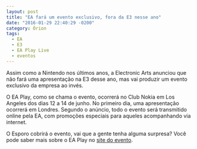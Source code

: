 ```yaml
---
layout: post
title: "EA fará um evento exclusivo, fora da E3 nesse ano"
date: "2016-01-29 22:40:29 -0200"
category: Órion
tags:
  - EA
  - E3
  - EA Play Live
  - eventos
---
```

Assim como a Nintendo nos últimos anos, a Electronic Arts anunciou que não fará uma apresentação na E3 desse ano, mas vai produzir um evento exclusivo da empresa ao invés.

O EA Play, como se chama o evento, ocorrerá no Club Nokia em Los Angeles dos dias 12 a 14 de junho. No primeiro dia, uma apresentação ocorrerá em Londres. Segundo o anúncio, todo o evento será transmitido online pela EA, com promoções especiais para aqueles acompanhando via internet.

O Esporo cobrirá o evento, vai que a gente tenha alguma surpresa? Você pode saber mais sobre o EA Play no [site do evento](http://www.ea.com/play2016/).
